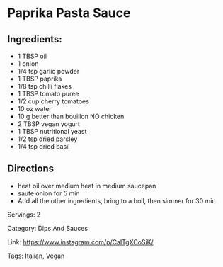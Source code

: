 # Paprika Pasta Sauce

## Ingredients:

- 1 TBSP oil
- 1 onion
- 1/4 tsp garlic powder
- 1 TBSP paprika
- 1/8 tsp chilli flakes
- 1 TBSP tomato puree
- 1/2 cup cherry tomatoes
- 10 oz water
- 10 g better than bouillon NO chicken
- 2 TBSP vegan yogurt
- 1 TBSP nutritional yeast
- 1/2 tsp dried parsley
- 1/4 tsp dried basil

## Directions

- heat oil over medium heat in medium saucepan
- saute onion for 5 min
- Add all the other ingredients, bring to a boil, then simmer for 30 min

Servings: 2

Category: Dips And Sauces

Link: https://www.instagram.com/p/CaITgXCoSiK/

Tags: Italian, Vegan

